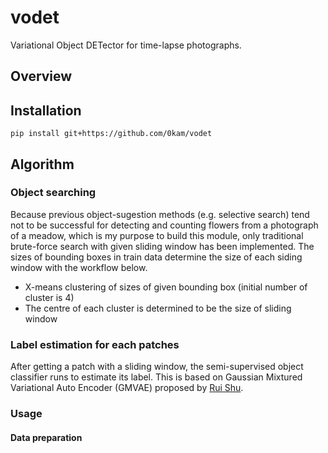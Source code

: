 # vodet
Variational Object DETector for time-lapse photographs.

## Overview


## Installation
`pip install git+https://github.com/0kam/vodet`

## Algorithm
### Object searching
Because previous object-sugestion methods (e.g. selective search) tend not to be successful for detecting and counting flowers from a photograph of a meadow, which is my purpose to build this module, only traditional brute-force search with given sliding window has been implemented. The sizes of bounding boxes in train data determine the size of each siding window with the workflow below.
- X-means clustering of sizes of given bounding box (initial number of cluster is 4)
- The centre of each cluster is determined to be the size of sliding window
### Label estimation for each patches
After getting a patch with a sliding window, the semi-supervised object classifier runs to estimate its label. This is based on Gaussian Mixtured Variational Auto Encoder (GMVAE) proposed by [Rui Shu](http://ruishu.io/2016/12/25/gmvae/).

### Usage
#### Data preparation
